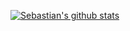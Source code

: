 [![Sebastian's github stats](https://github-readme-stats.vercel.app/api?username=Sebery&show_icons=true)](https://github.com/Sebery/github-readme-stats)


